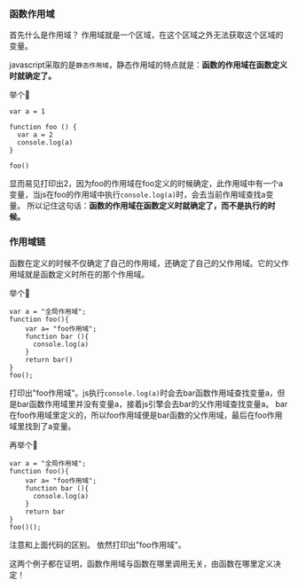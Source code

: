 ### 函数作用域
首先什么是作用域？
作用域就是一个区域，在这个区域之外无法获取这个区域的变量。

javascript采取的是`静态作用域`，静态作用域的特点就是：<b>函数的作用域在函数定义时就确定了。</b>

举个🌰
```
var a = 1

function foo () {
  var a = 2
  console.log(a)
}

foo()
```
显而易见打印出2，因为foo的作用域在foo定义的时候确定，此作用域中有一个a变量，当js在foo的作用域中执行`console.log(a)`时，会去当前作用域查找a变量。
所以记住这句话：<b>函数的作用域在函数定义时就确定了，而不是执行的时候。</b>

### 作用域链

函数在定义的时候不仅确定了自己的作用域，还确定了自己的父作用域。它的父作用域就是函数定义时所在的那个作用域。

举个🌰

```
var a = "全局作用域";
function foo(){
    var a= "foo作用域";
    function bar (){
      console.log(a)
    }
    return bar()
}
foo();
```

打印出"foo作用域"。js执行`console.log(a)`时会去bar函数作用域查找变量a，但是bar函数作用域里并没有变量a，接着js引擎会去bar的父作用域查找变量a。
bar在foo作用域里定义的，所以foo作用域便是bar函数的父作用域，最后在foo作用域里找到了a变量。

再举个🌰

```
var a = "全局作用域";
function foo(){
    var a= "foo作用域";
    function bar (){
      console.log(a)
    }
    return bar
}
foo()();
```
注意和上面代码的区别。
依然打印出"foo作用域"。

这两个例子都在证明，函数作用域与函数在哪里调用无关，由函数在哪里定义决定！





